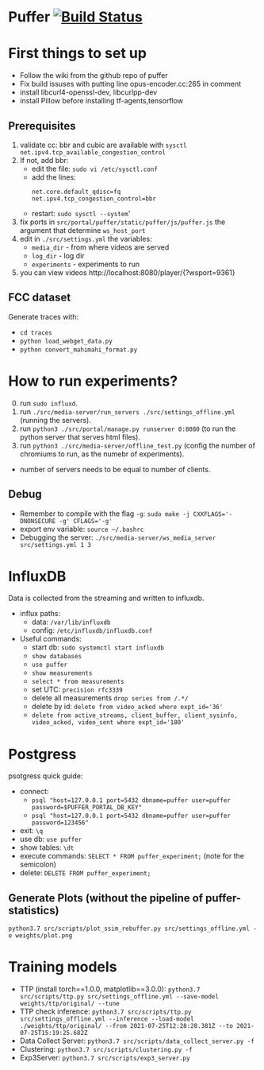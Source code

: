 # Puffer [![Build Status](https://travis-ci.org/StanfordSNR/puffer.svg?branch=master)](https://travis-ci.org/StanfordSNR/puffer)

# First things to set up
- Follow the wiki from the github repo of puffer  
- Fix build issuses with putting line opus-encoder.cc:265 in comment  
- install libcurl4-openssl-dev, libcurlpp-dev
- install Pillow before installing tf-agents,tensorflow

## Prerequisites
1. validate cc: bbr and cubic are available with `sysctl net.ipv4.tcp_available_congestion_control`
2. If not, add bbr:
    - edit the file: `sudo vi /etc/sysctl.conf`
    - add the lines:
        ```
        net.core.default_qdisc=fq
        net.ipv4.tcp_congestion_control=bbr
        ```
    - restart: `sudo sysctl --system`'
4. fix ports in `src/portal/puffer/static/puffer/js/puffer.js` the argument that determine `ws_host_port`
5. edit in `./src/settings.yml` the variables:
    - `media_dir` - from where videos are served
    - `log_dir` - log dir
    - `experiments` - experiments to run
6. you can view videos http://localhost:8080/player/{?wsport=9361}

## FCC dataset
Generate traces with:
* `cd traces`
* `python load_webget_data.py`
* `python convert_mahimahi_format.py`

# How to run experiments?
0. run `sudo influxd`.
1. run `./src/media-server/run_servers ./src/settings_offline.yml` (running the servers).
2. run `python3 ./src/portal/manage.py runserver 0:8080` (to run the python server that serves html files).
3. run `python3 ./src/media-server/offline_test.py` (config the number of chromiums to run, as the numebr of experiments).
* number of servers needs to be equal to number of clients.

## Debug
- Remember to compile with the flag `-g`: `sudo make -j CXXFLAGS='-DNONSECURE -g' CFLAGS='-g'` 
- export env variable: `source ~/.bashrc`  
- Debugging the server: `./src/media-server/ws_media_server src/settings.yml 1 3`  

# InfluxDB
Data is collected from the streaming and written to influxdb.  
- influx paths: 
    - data: `/var/lib/influxdb`
    - config: `/etc/influxdb/influxdb.conf`
- Useful commands:  
    - start db: `sudo systemctl start influxdb`  
    - `show databases`  
    - `use puffer`  
    - `show measurements`  
    - `select * from measurements` 
    - set UTC: `precision rfc3339`
    - delete all measurements `drop series from /.*/` 
    - delete by id: `delete from video_acked where expt_id='36'`
    - `delete from active_streams, client_buffer, client_sysinfo, video_acked, video_sent where expt_id='180'`

# Postgress
psotgress quick guide:
* connect: 
	- `psql "host=127.0.0.1 port=5432 dbname=puffer user=puffer password=$PUFFER_PORTAL_DB_KEY"`
	- `psql "host=127.0.0.1 port=5432 dbname=puffer user=puffer password=123456"`
* exit: `\q`
* use db: `use puffer`
* show tables: `\dt`
* execute commands: `SELECT * FROM puffer_experiment;` (note for the semicolon)
* delete: `DELETE FROM puffer_experiment;`

## Generate Plots (without the pipeline of puffer-statistics)
`python3.7 src/scripts/plot_ssim_rebuffer.py src/settings_offline.yml -o weights/plot.png`

# Training models
* TTP (install torch==1.0.0, matplotlib==3.0.0): `python3.7 src/scripts/ttp.py src/settings_offline.yml --save-model weights/ttp/original/ --tune`
* TTP check inference: `python3.7 src/scripts/ttp.py src/settings_offline.yml --inference --load-model ./weights/ttp/original/ --from 2021-07-25T12:28:28.381Z --to 2021-07-25T15:19:25.682Z`
* Data Collect Server: `python3.7 src/scripts/data_collect_server.py -f`
* Clustering: `python3.7 src/scripts/clustering.py -f`
* Exp3Server: `python3.7 src/scripts/exp3_server.py`
